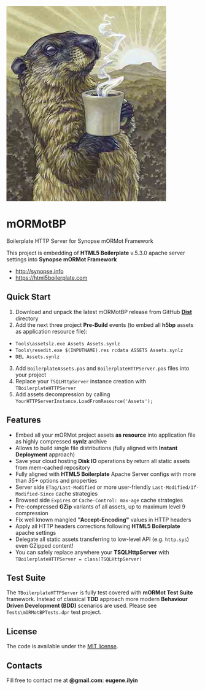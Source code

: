 ![mORMotBP](/Tests/Assets/img/marmot.jpg)

# mORMotBP
Boilerplate HTTP Server for Synopse mORMot Framework

This project is embedding of **HTML5 Boilerplate** v.5.3.0 apache server settings into **Synopse mORMot Framework**
  * http://synopse.info
  * https://html5boilerplate.com

## Quick Start

1. Download and unpack the latest mORMotBP release from GitHub [**Dist**](/Dist/) directory
2. Add the next three project **Pre-Build** events (to embed all **h5bp** assets as application resource file):
  * `Tools\assetslz.exe Assets Assets.synlz`
  * `Tools\resedit.exe $(INPUTNAME).res rcdata ASSETS Assets.synlz`
  * `DEL Assets.synlz`
3. Add `BoilerplateAssets.pas` and `BoilerplateHTTPServer.pas` files into your project
4. Replace your `TSQLHttpServer` instance creation with `TBoilerplateHTTPServer`
5. Add assets decompression by calling `YourHTTPServerInstance.LoadFromResource('Assets');`

## Features

* Embed all your mORMot project assets **as resource** into application file as highly compressed **synlz** archive
* Allows to build single file distributions (fully aligned with **Instant Deployment** approach)
* Save your cloud hosting **Disk IO** operations by return all static assets from mem-cached repository
* Fully aligned with **HTML5 Boilerplate** Apache Server configs with more than *35+* options and properties
* Server side `ETag/Last-Modified` or more user-friendly `Last-Modified/If-Modified-Since` cache strategies
* Browsed side `Expires` or `Cache-Control: max-age` cache strategies
* Pre-compressed **GZip** variants of all assets, up to maximum level 9 compression
* Fix well known mangled **"Accept-Encoding"** values in HTTP headers
* Apply all HTTP headers corrections following **HTML5 Boilerplate** apache settings
* Delegate all static assets transferring to low-level API (e.g. `http.sys`) even GZipped content!
* You can safely replace anywhere your **TSQLHttpServer** with `TBoilerplateHTTPServer = class(TSQLHttpServer)`

## Test Suite

The `TBoilerplateHTTPServer` is fully test covered with **mORMot Test Suite** framework. Instead of classical **TDD** approach more modern **Behaviour Driven Development (BDD)** scenarios are used. Please see `Tests\mORMotBPTests.dpr` test project.

## License

The code is available under the [MIT license](License.txt).

## Contacts

Fill free to contact me at **@gmail.com**: **eugene.ilyin**
